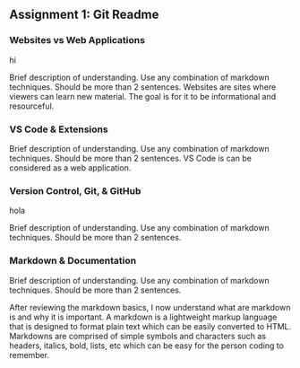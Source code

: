 ## Assignment 1: Git Readme

### Websites vs Web Applications

hi

Brief description of understanding. Use any combination of markdown techniques. Should be more than 2 sentences. 
Websites are sites where viewers can learn new material. The goal is for it to be informational and resourceful.

### VS Code & Extensions

Brief description of understanding. Use any combination of markdown techniques. Should be more than 2 sentences.
VS Code is can be considered as a web application.
### Version Control, Git, & GitHub

hola

Brief description of understanding. Use any combination of markdown techniques. Should be more than 2 sentences.

### Markdown & Documentation

Brief description of understanding. Use any combination of markdown techniques. Should be more than 2 sentences.

After reviewing the markdown basics, I now understand what are markdown is and why it is important. A markdown is a lightweight markup language that is designed to format plain text which can be easily converted to HTML. Markdowns are comprised of simple symbols and characters such as headers, italics, bold, lists, etc which can be easy for the person coding to remember.
